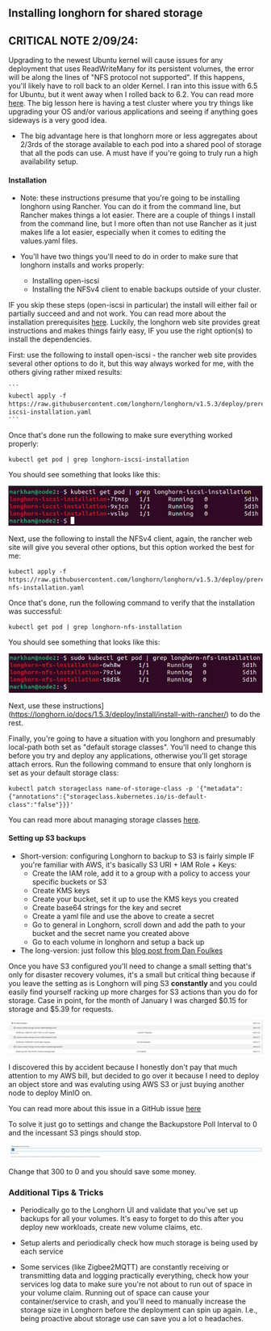 ##  Installing longhorn for shared storage 

## CRITICAL NOTE 2/09/24: 

Upgrading to the newest Ubuntu kernel will cause issues for any deployment that uses ReadWriteMany for its persistent volumes, the error will be along the lines of "NFS protocol not supported". If this happens, you'll likely have to roll back to an older Kernel. I ran into this issue with 6.5 for Ubuntu, but it went away when I rolled back to 6.2. You can read more [here](https://longhorn.io/kb/troubleshooting-rwx-volume-fails-to-attached-caused-by-protocol-not-supported/). The big lesson here is having a test cluster where you try things like upgrading your OS and/or various applications and seeing if anything goes sideways is a very good idea. 

* The big advantage here is that longhorn more or less aggregates about 2/3rds of the storage available to each pod into a shared pool of storage that all the pods can use. A must have if you're going to truly run a high availability setup. 

#### Installation

* Note: these instructions presume that you're going to be installing longhorn using Rancher. You can do it from the command line, but Rancher makes things a lot easier. There are a couple of things I install from the command line, but I more often than not use Rancher as it just makes life a lot easier, especially when it comes to editing the values.yaml files. 

* You'll have two things you'll need to do in order to make sure that longhorn installs and works properly:

    * Installing open-iscsi 
    * Installing the NFSv4 client to enable backups outside of your cluster. 

IF you skip these steps (open-iscsi in particular) the install will either fail or partially succeed and and not work. You can read more about the installation prerequisites [here](https://longhorn.io/docs/1.5.3/deploy/install/#installation-requirements). Luckily, the longhorn web site provides great instructions and makes things fairly easy, IF you use the right option(s) to install the dependencies. 

First: use the following to install open-iscsi - the rancher web site provides several other options to do it, but this way always worked for me, with the others giving rather mixed results: 

    ```
    kubectl apply -f https://raw.githubusercontent.com/longhorn/longhorn/v1.5.3/deploy/prerequisite/longhorn-iscsi-installation.yaml
    ```

Once that's done run the following to make sure everything worked properly: 

```
kubectl get pod | grep longhorn-iscsi-installation
```

You should see something that looks like this: 

![iscsi screenshot](../images/screenshot_iscsi.png)


Next, use the following to install the NFSv4 client, again, the rancher web site will give you several other options, but this option worked the best for me: 

```
kubectl apply -f https://raw.githubusercontent.com/longhorn/longhorn/v1.5.3/deploy/prerequisite/longhorn-nfs-installation.yaml
```

Once that's done, run the following command to verify that the installation was successful: 

```
kubectl get pod | grep longhorn-nfs-installation
```
You should see something that looks like this: 

![nfs screenshot](../images/nfs_screenshot.png) 



Next, use these instructions](https://longhorn.io/docs/1.5.3/deploy/install/install-with-rancher/) to do the rest. 

Finally, you're going to have a situation with you longhorn and presumably local-path both set as "default storage classes". You'll need to change this before you try and deploy any applications, otherwise you'll get storage attach errors. Run the following command to ensure that only longhorn is set as your default storage class: 

```
kubectl patch storageclass name-of-storage-class -p '{"metadata": {"annotations":{"storageclass.kubernetes.io/is-default-class":"false"}}}'
```

You can read more about managing storage classes [here](https://kubernetes.io/docs/tasks/administer-cluster/change-default-storage-class/).

#### Setting up S3 backups 

* Short-version: configuring Longhorn to backup to S3 is fairly simple IF you're familiar with AWS, it's basically S3 URI + IAM Role + Keys:
    * Create the IAM role, add it to a group with a policy to access your specific buckets or S3 
    * Create KMS keys
    * Create your bucket, set it up to use the KMS keys you created 
    * Create base64 strings for the key and secret
    * Create a yaml file and use the above to create a secret 
    * Go to general in Longhorn, scroll down and add the path to your bucket and the secret name you created above
    * Go to each volume in longhorn and setup a back up 
* The long-version: just follow this [blog post from Dan Foulkes](https://blog.foulkes.cloud/devops/picluster/longhorn/aws/s3/2022/12/29/pi-cluster-longhorn-aws-s3-backup.html) 

Once you have S3 configured you'll need to change a small setting that's only for disaster recovery volumes, it's a small but critical thing because if you leave the setting as is Longhorn will ping S3 **constantly** and you could easily find yourself racking up more charges for S3 actions than you do for storage. Case in point, for the month of January I was charged $0.15 for storage and $5.39 for requests. 

![nfs screenshot](../images/s3_screenshot.png) 

I discovered this by accident because I honestly don't pay that much attention to my AWS bill, but decided to go over it because I need to deploy an object store and was evaluting using AWS S3 or just buying another node to deploy MinIO on. 

You can read more about this issue in a GitHub issue [here](https://github.com/longhorn/longhorn/issues/1547)

To solve it just go to settings and change the Backupstore Poll Interval to 0 and the incessant S3 pings should stop. 

![nfs screenshot](../images/backup_poll_setting.png) 

Change that 300 to 0 and you should save some money. 


### Additional Tips & Tricks
* Periodically go to the Longhorn UI and validate that you've set up backups for all your volumes. It's easy to forget to do this after you deploy new workloads, create new volume claims, etc. 

* Setup alerts and periodically check how much storage is being used by each service 

* Some services (like Zigbee2MQTT) are constantly receiving or transmitting data and logging practically everything, check how your services log data to make sure you're not about to run out of space in your volume claim. Running out of space can cause your container/service to crash, and you'll need to manually increase the storage size in Longhorn before the deployment can spin up again. I.e., being proactive about storage use can save you a lot o headaches. 